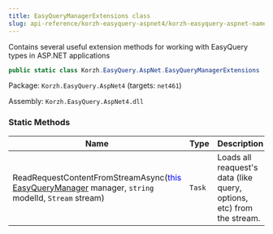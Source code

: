 ```yaml
---
title: EasyQueryManagerExtensions class
slug: api-reference/korzh-easyquery-aspnet4/korzh-easyquery-aspnet-namespace/easyquerymanagerextensions-class
---
```



Contains several useful extension methods for working with EasyQuery types in ASP.NET applications
```csharp
public static class Korzh.EasyQuery.AspNet.EasyQueryManagerExtensions

```
Package: `Korzh.EasyQuery.AspNet4` (targets: `net461`)

Assembly: `Korzh.EasyQuery.AspNet4.dll`

### Static Methods

| Name | Type | Description | 
| --- | --- | --- | 
| ReadRequestContentFromStreamAsync(<span style='color: blue'>this</span> [EasyQueryManager](/api-reference/korzh-easyquery/korzh-easyquery-services-namespace/easyquerymanager-class) manager, `string` modelId, `Stream` stream) | `Task` | Loads all reaquest's data (like query, options, etc) from the stream. |